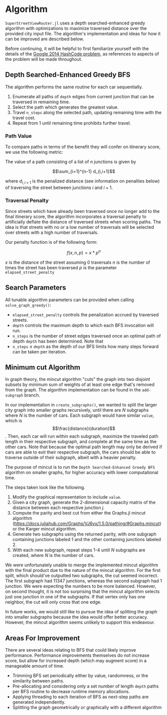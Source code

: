 # Algorithm

`SuperStreetViewRouter.jl` uses a depth searched-enhanced greedy algorithm with optimizations to maximize traversed distance over the provided city input file. The algorithm's implementation and ideas for how it can be improved are described below.

Before continuing, it will be helpful to first familiarize yourself with the details of the [Google 2014 HashCode problem](https://storage.googleapis.com/coding-competitions.appspot.com/HC/2014/hashcode2014_final_task.pdf), as references to aspects of the problem will be made throughout.

## Depth Searched-Enhanced Greedy BFS

The algorithm performs the same routine for each car sequentially.

1. Enumerate all paths of `depth` edges from current junction that can be traversed in remaining time.
2. Select the path which generates the greatest value.
3. Travel `n_steps` along the selected path, updating remaining time with the travel cost.
4. Repeat from 1 until remaining time prohibits further travel.

### Path Value

To compare paths in terms of the benefit they will confer on itinerary score, we use the following metric:

The value of a path consisting of a list of $n$ junctions is given by

$$\sum_{i=1}^{n-1} d_{i,i+1}$$

where $d_{i, i+1}$ is the penalized distance (see information on penalties below) of traversing the street between junctions $i$
and $i+1$.

### Traversal Penalty

Since streets which have already been traversed once no longer add to the final itinerary score, the algorithm incorporates 
a traversal penalty to artificially deflate the distance of traversed streets when scoring paths. The idea is that streets 
with no or a low number of traversals will be selected over streets with a high number of traversals.

Our penalty function is of the following form:

$$f(x, n, p) = x * p^n$$

$x$ is the distance of the street assuming $0$ traversals
$n$ is the number of times the street has been traversed
$p$ is the parameter `elapsed_street_penalty`

## Search Parameters

All tunable algorithm parameters can be provided when calling `solve_graph_greedy()`:

  * `elapsed_street_penalty` controls the penalization accrued by traversed streets.
  * `depth` controls the maximum depth to which each BFS invocation will run.
  * `n_steps` is the number of street edges traversed once an optimal path of depth `depth` has been determined. Note that 
  * `n_steps` $\leq$ `depth` as the depth of our BFS limits how many steps forward can be taken per iteration.

## Minimum cut Algorithm

In graph theory, the mincut algorithm "cuts" the graph into two disjoint subsets by minimum sum of weights of at least one edge that's removed from the graph. The algorithm implementation can be found in the `add-subgraph` branch. 

In our implementation in `create_subgraphs()`, we wanted to split the larger city graph into smaller graphs recursively, until there are $N$ subgraphs where $N$ is the number of cars. Each subgraph would have similar `value`, which is $$\frac{distance}{duration}$$. Then, each car will run within each subgraph, maximize the traveled path length in their respective subgraph, and complete at the same time as the other cars. Note that because the optimal path length may only be derived if cars are able to exit their respective subgraph, the cars should be able to traverse outside of their subgraph, albeit with a heavier penalty.

The purpose of mincut is to run the `Depth Searched-Enhanced Greedy BFS` algorithm on smaller graphs, for higher accuracy with lower computational time. 

The steps taken look like the following.
1. Modify the graphical representation to include `value`.
2. Given a city graph, generate the 2-dimensional capacity matrix of the distance between each respective junction $j$.
3. Compute the parity and best cut from either the Graphs.jl mincut algorithm (https://docs.juliahub.com/Graphs/VJ6vx/1.5.0/pathing/#Graphs.mincut) or the Karger mincut algorithm. 
4. Generate two subgraphs using the returned parity, with one subgraph containing junctions labeled $1$ and the other containing junctions labeled $2$.
5. With each new subgraph, repeat steps 1-4 until $N$ subgraphs are created, where $N$ is the number of cars. 

We were unfortunately unable to merge the implemented mincut algorithm with the final product due to the nature of the mincut algorithm. For the first split, which should've outputted two subgraphs, the cut seemed incorrect. The first subgraph had 11347 junctions, whereas the second subgraph had 1 junction. We were expecting the numbers to be more balanced. However, on second thought, it is not too surprising that the mincut algorithm selects just one junction in one of the subgraphs. If that vertex only has one neighbor, the cut will only cross that one edge.

In future works, we would still like to pursue the idea of splitting the graph into smaller subgraphs because the idea would offer better accuracy. However, the mincut algorithm seems unlikely to support this endeavour. 

## Areas For Improvement

There are several ideas relating to BFS that could likely improve performance. Performance improvements themselves do not 
increase score, but allow for increased depth (which may augment score) in a manageable amount of time.
* Trimming BFS set periodically either by value, randomness, or the similarity between paths.
* Pre-allocating and considering only a set number of length `depth` paths per BFS routine to decrease runtime memory allocations.
* Applying threading to each iteration of BFS as next-step paths are generated independently.
* Splitting the graph geometrically or graphically with a different algorithm

